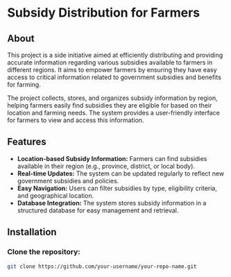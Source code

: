 # Subsidy Distribution for Farmers

## About
This project is a side initiative aimed at efficiently distributing and providing accurate information regarding various subsidies available to farmers in different regions. It aims to empower farmers by ensuring they have easy access to critical information related to government subsidies and benefits for farming.

The project collects, stores, and organizes subsidy information by region, helping farmers easily find subsidies they are eligible for based on their location and farming needs. The system provides a user-friendly interface for farmers to view and access this information.

## Features
- **Location-based Subsidy Information:** Farmers can find subsidies available in their region (e.g., province, district, or local body).
- **Real-time Updates:** The system can be updated regularly to reflect new government subsidies and policies.
- **Easy Navigation:** Users can filter subsidies by type, eligibility criteria, and geographical location.
- **Database Integration:** The system stores subsidy information in a structured database for easy management and retrieval.

## Installation

### Clone the repository:
```bash
git clone https://github.com/your-username/your-repo-name.git

